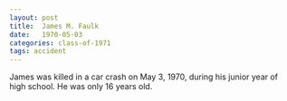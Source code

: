 ```yaml
---
layout: post
title:  James M. Faulk
date:   1970-05-03
categories: class-of-1971
tags: accident
---
```

James was killed in a car crash on May 3, 1970, during his junior year of high school.  He was only 16 years old.
